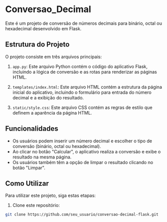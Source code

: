 # Conversao_Decimal

Este é um projeto de conversão de números decimais para binário, octal ou hexadecimal desenvolvido em Flask.

## Estrutura do Projeto

O projeto consiste em três arquivos principais:

1. `app.py`: Este arquivo Python contém o código do aplicativo Flask, incluindo a lógica de conversão e as rotas para renderizar as páginas HTML.

2. `templates/index.html`: Este arquivo HTML contém a estrutura da página inicial do aplicativo, incluindo o formulário para entrada do número decimal e a exibição do resultado.

3. `static/style.css`: Este arquivo CSS contém as regras de estilo que definem a aparência da página HTML.

## Funcionalidades

- Os usuários podem inserir um número decimal e escolher o tipo de conversão (binário, octal ou hexadecimal).
- Ao clicar no botão "Calcular", o aplicativo realiza a conversão e exibe o resultado na mesma página.
- Os usuários também têm a opção de limpar o resultado clicando no botão "Limpar".

## Como Utilizar

Para utilizar este projeto, siga estas etapas:

1. Clone este repositório:

```bash
git clone https://github.com/seu_usuario/conversao-decimal-flask.git